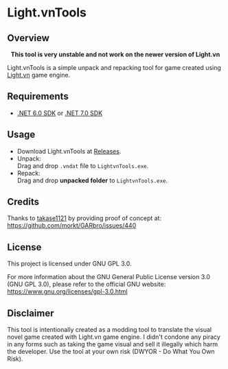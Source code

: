 # Light.vnTools

## Overview

**<p align="center">This tool is very unstable and not work on the newer version of Light.vn</p>**

Light.vnTools is a simple unpack and repacking tool for game created using [Light.vn](https://lightvn.net "Light.vn") game engine.

## Requirements

- [.NET 6.0 SDK](https://dotnet.microsoft.com/download/dotnet/6.0 "Download .NET 6.0 SDK") or [.NET 7.0 SDK](https://dotnet.microsoft.com/download/dotnet/7.0 "Download .NET 7.0 SDK")

## Usage

- Download Light.vnTools at [Releases](https://github.com/kiraio-moe/Light.vnTools/releases "Light.vnTools Releases").
- Unpack:  
  Drag and drop `.vndat` file to `LightvnTools.exe`.
- Repack:  
  Drag and drop **unpacked folder** to `LightvnTools.exe`.

## Credits

Thanks to [takase1121](https://github.com/takase1121 "Visit takase1121 GitHub profile") by providing proof of concept at: <https://github.com/morkt/GARbro/issues/440>

## License

This project is licensed under GNU GPL 3.0.

For more information about the GNU General Public License version 3.0 (GNU GPL 3.0), please refer to the official GNU website: <https://www.gnu.org/licenses/gpl-3.0.html>

## Disclaimer

This tool is intentionally created as a modding tool to translate the visual novel game created with Light.vn game engine. I didn't condone any piracy in any forms such as taking the game visual and sell it illegally which harm the developer. Use the tool at your own risk (DWYOR - Do What You Own Risk).
